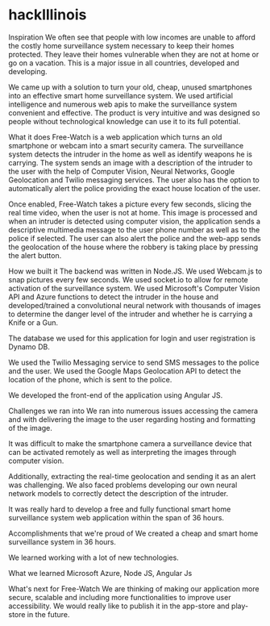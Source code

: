 # hackIllinois
Inspiration
We often see that people with low incomes are unable to afford the costly home surveillance system necessary to keep their homes protected. They leave their homes vulnerable when they are not at home or go on a vacation. This is a major issue in all countries, developed and developing.

We came up with a solution to turn your old, cheap, unused smartphones into an effective smart home surveillance system. We used artificial intelligence and numerous web apis to make the surveillance system convenient and effective. The product is very intuitive and was designed so people without technological knowledge can use it to its full potential.

What it does
Free-Watch is a web application which turns an old smartphone or webcam into a smart security camera. The surveillance system detects the intruder in the home as well as identify weapons he is carrying. The system sends an image with a description of the intruder to the user with the help of Computer Vision, Neural Networks, Google Geolocation and Twilio messaging services. The user also has the option to automatically alert the police providing the exact house location of the user.

Once enabled, Free-Watch takes a picture every few seconds, slicing the real time video, when the user is not at home. This image is processed and when an intruder is detected using computer vision, the application sends a descriptive multimedia message to the user phone number as well as to the police if selected. The user can also alert the police and the web-app sends the geolocation of the house where the robbery is taking place by pressing the alert button.

How we built it
The backend was written in Node.JS. We used Webcam.js to snap pictures every few seconds. We used socket.io to allow for remote activation of the surveillance system. We used Microsoft's Computer Vision API and Azure functions to detect the intruder in the house and developed/trained a convolutional neural network with thousands of images to determine the danger level of the intruder and whether he is carrying a Knife or a Gun.

The database we used for this application for login and user registration is Dynamo DB.

We used the Twilio Messaging service to send SMS messages to the police and the user. We used the Google Maps Geolocation API to detect the location of the phone, which is sent to the police.

We developed the front-end of the application using Angular JS.

Challenges we ran into
We ran into numerous issues accessing the camera and with delivering the image to the user regarding hosting and formatting of the image.

It was difficult to make the smartphone camera a surveillance device that can be activated remotely as well as interpreting the images through computer vision.

Additionally, extracting the real-time geolocation and sending it as an alert was challenging. We also faced problems developing our own neural network models to correctly detect the description of the intruder.

It was really hard to develop a free and fully functional smart home surveillance system web application within the span of 36 hours.

Accomplishments that we're proud of
We created a cheap and smart home surveillance system in 36 hours.

We learned working with a lot of new technologies.

What we learned
Microsoft Azure, Node JS, Angular Js

What's next for Free-Watch
We are thinking of making our application more secure, scalable and including more functionalities to improve user accessibility. We would really like to publish it in the app-store and play-store in the future.

